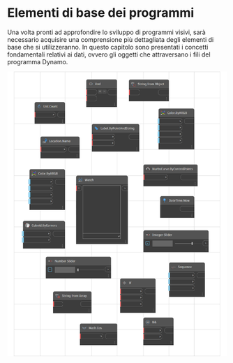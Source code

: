 # Elementi di base dei programmi

Una volta pronti ad approfondire lo sviluppo di programmi visivi, sarà necessario acquisire una comprensione più dettagliata degli elementi di base che si utilizzeranno. In questo capitolo sono presentati i concetti fondamentali relativi ai dati, ovvero gli oggetti che attraversano i fili del programma Dynamo.

![](<../images/5-3/building blocks of program.png>)
